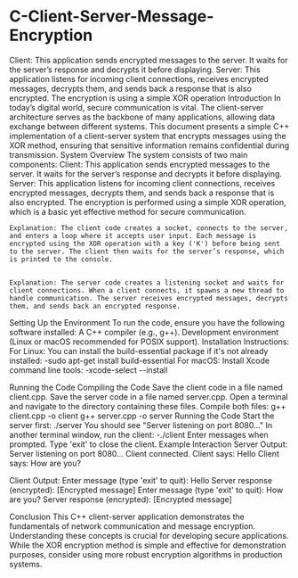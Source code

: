 # C-Client-Server-Message-Encryption
Client: This application sends encrypted messages to the server. It waits for the server’s response and decrypts it before displaying. Server: This application listens for incoming client connections, receives encrypted messages, decrypts them, and sends back a response that is also encrypted. The encryption is using a simple XOR operation
 Introduction
In today’s digital world, secure communication is vital. The client-server architecture serves as the backbone of many applications, allowing data exchange between different systems. This document presents a simple C++ implementation of a client-server system that encrypts messages using the XOR method, ensuring that sensitive information remains confidential during transmission.
 System Overview
The system consists of two main components:
Client: This application sends encrypted messages to the server. It waits for the server’s response and decrypts it before displaying.
Server: This application listens for incoming client connections, receives encrypted messages, decrypts them, and sends back a response that is also encrypted.
The encryption is performed using a simple XOR operation, which is a basic yet effective method for secure communication.


    Explanation: The client code creates a socket, connects to the server, and enters a loop where it accepts user input. Each message is encrypted using the XOR operation with a key ('K') before being sent to the server. The client then waits for the server’s response, which is printed to the console.


    Explanation: The server code creates a listening socket and waits for client connections. When a client connects, it spawns a new thread to handle communication. The server receives encrypted messages, decrypts them, and sends back an encrypted response.

Setting Up the Environment
To run the code, ensure you have the following software installed:
A C++ compiler (e.g., g++).
Development environment (Linux or macOS recommended for POSIX support).
Installation Instructions:
For Linux: You can install the build-essential package if it's not already installed:                -sudo apt-get install build-essential
For macOS: Install Xcode command line tools:                                                              -xcode-select --install

Running the Code
Compiling the Code
Save the client code in a file named client.cpp.
Save the server code in a file named server.cpp.
Open a terminal and navigate to the directory containing these files.
Compile both files:
g++ client.cpp -o client 
g++ server.cpp -o server
      Running the Code
Start the server first: ./server                                                                                                        You should see "Server listening on port 8080..."
In another terminal window, run the client:                                                                                  -./client
Enter messages when prompted. Type 'exit' to close the client.
      Example Interaction
Server Output:
Server listening on port 8080...
Client connected.
Client says: Hello
Client says: How are you?


Client Output:
Enter message (type 'exit' to quit): Hello
Server response (encrypted): [Encrypted message]
Enter message (type 'exit' to quit): How are you?
Server response (encrypted): [Encrypted message]

Conclusion
This C++ client-server application demonstrates the fundamentals of network communication and message encryption. Understanding these concepts is crucial for developing secure applications. While the XOR encryption method is simple and effective for demonstration purposes, consider using more robust encryption algorithms in production systems.

